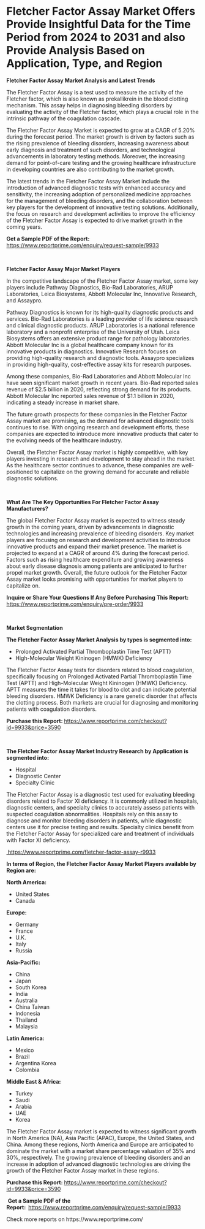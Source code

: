 <p><h1>Fletcher Factor Assay Market Offers Provide Insightful Data for the Time Period from 2024 to 2031 and also Provide Analysis Based on Application, Type, and Region</h1></p><p><strong>Fletcher Factor Assay Market Analysis and Latest Trends</strong></p>
<p><p>The Fletcher Factor Assay is a test used to measure the activity of the Fletcher factor, which is also known as prekallikrein in the blood clotting mechanism. This assay helps in diagnosing bleeding disorders by evaluating the activity of the Fletcher factor, which plays a crucial role in the intrinsic pathway of the coagulation cascade.</p><p>The Fletcher Factor Assay Market is expected to grow at a CAGR of 5.20% during the forecast period. The market growth is driven by factors such as the rising prevalence of bleeding disorders, increasing awareness about early diagnosis and treatment of such disorders, and technological advancements in laboratory testing methods. Moreover, the increasing demand for point-of-care testing and the growing healthcare infrastructure in developing countries are also contributing to the market growth.</p><p>The latest trends in the Fletcher Factor Assay Market include the introduction of advanced diagnostic tests with enhanced accuracy and sensitivity, the increasing adoption of personalized medicine approaches for the management of bleeding disorders, and the collaboration between key players for the development of innovative testing solutions. Additionally, the focus on research and development activities to improve the efficiency of the Fletcher Factor Assay is expected to drive market growth in the coming years.</p></p>
<p><strong>Get a Sample PDF of the Report:&nbsp;</strong> <a href="https://www.reportprime.com/enquiry/request-sample/9933">https://www.reportprime.com/enquiry/request-sample/9933</a></p>
<p>&nbsp;</p>
<p><strong>Fletcher Factor Assay Major Market Players</strong></p>
<p><p>In the competitive landscape of the Fletcher Factor Assay market, some key players include Pathway Diagnostics, Bio-Rad Laboratories, ARUP Laboratories, Leica Biosystems, Abbott Molecular Inc, Innovative Research, and Assaypro. </p><p>Pathway Diagnostics is known for its high-quality diagnostic products and services. Bio-Rad Laboratories is a leading provider of life science research and clinical diagnostic products. ARUP Laboratories is a national reference laboratory and a nonprofit enterprise of the University of Utah. Leica Biosystems offers an extensive product range for pathology laboratories. Abbott Molecular Inc is a global healthcare company known for its innovative products in diagnostics. Innovative Research focuses on providing high-quality research and diagnostic tools. Assaypro specializes in providing high-quality, cost-effective assay kits for research purposes.</p><p>Among these companies, Bio-Rad Laboratories and Abbott Molecular Inc have seen significant market growth in recent years. Bio-Rad reported sales revenue of $2.5 billion in 2020, reflecting strong demand for its products. Abbott Molecular Inc reported sales revenue of $1.1 billion in 2020, indicating a steady increase in market share.</p><p>The future growth prospects for these companies in the Fletcher Factor Assay market are promising, as the demand for advanced diagnostic tools continues to rise. With ongoing research and development efforts, these companies are expected to introduce more innovative products that cater to the evolving needs of the healthcare industry.</p><p>Overall, the Fletcher Factor Assay market is highly competitive, with key players investing in research and development to stay ahead in the market. As the healthcare sector continues to advance, these companies are well-positioned to capitalize on the growing demand for accurate and reliable diagnostic solutions.</p></p>
<p>&nbsp;</p>
<p><strong>What Are The Key Opportunities For Fletcher Factor Assay Manufacturers?</strong></p>
<p><p>The global Fletcher Factor Assay market is expected to witness steady growth in the coming years, driven by advancements in diagnostic technologies and increasing prevalence of bleeding disorders. Key market players are focusing on research and development activities to introduce innovative products and expand their market presence. The market is projected to expand at a CAGR of around 4% during the forecast period. Factors such as rising healthcare expenditure and growing awareness about early disease diagnosis among patients are anticipated to further propel market growth. Overall, the future outlook for the Fletcher Factor Assay market looks promising with opportunities for market players to capitalize on.</p></p>
<p><strong>Inquire or Share Your Questions If Any Before Purchasing This Report:</strong> <a href="https://www.reportprime.com/enquiry/pre-order/9933">https://www.reportprime.com/enquiry/pre-order/9933</a></p>
<p>&nbsp;</p>
<p><strong>Market Segmentation</strong></p>
<p><strong>The Fletcher Factor Assay Market Analysis by types is segmented into:</strong></p>
<p><ul><li>Prolonged Activated Partial Thromboplastin Time Test (APTT)</li><li>High-Molecular Weight Kininogen (HMWK) Deficiency</li></ul></p>
<p><p>The Fletcher Factor Assay tests for disorders related to blood coagulation, specifically focusing on Prolonged Activated Partial Thromboplastin Time Test (APTT) and High-Molecular Weight Kininogen (HMWK) Deficiency. APTT measures the time it takes for blood to clot and can indicate potential bleeding disorders. HMWK Deficiency is a rare genetic disorder that affects the clotting process. Both markets are crucial for diagnosing and monitoring patients with coagulation disorders.</p></p>
<p><strong>Purchase this Report:&nbsp;</strong><a href="https://www.reportprime.com/checkout?id=9933&price=3590">https://www.reportprime.com/checkout?id=9933&price=3590</a></p>
<p>&nbsp;</p>
<p><strong>The Fletcher Factor Assay Market Industry Research by Application is segmented into:</strong></p>
<p><ul><li>Hospital</li><li>Diagnostic Center</li><li>Specialty Clinic</li></ul></p>
<p><p>The Fletcher Factor Assay is a diagnostic test used for evaluating bleeding disorders related to Factor XI deficiency. It is commonly utilized in hospitals, diagnostic centers, and specialty clinics to accurately assess patients with suspected coagulation abnormalities. Hospitals rely on this assay to diagnose and monitor bleeding disorders in patients, while diagnostic centers use it for precise testing and results. Specialty clinics benefit from the Fletcher Factor Assay for specialized care and treatment of individuals with Factor XI deficiency.</p></p>
<p><a href="https://www.reportprime.com/fletcher-factor-assay-r9933">&nbsp;https://www.reportprime.com/fletcher-factor-assay-r9933</a></p>
<p><strong>In terms of Region, the Fletcher Factor Assay Market Players available by Region are:</strong></p>
<p>
    <p> <strong> North America: </strong>
        <ul>
            <li>United States</li>
            <li>Canada</li>
        </ul>
        </p> 
    <p> <strong> Europe: </strong>
        <ul>
            <li>Germany</li>
            <li>France</li>
            <li>U.K.</li>
            <li>Italy</li>
            <li>Russia</li>
        </ul>
        </p> 
    <p> <strong> Asia-Pacific: </strong>
        <ul>
            <li>China</li>
            <li>Japan</li>
            <li>South Korea</li>
            <li>India</li>
            <li>Australia</li>
            <li>China Taiwan</li>
            <li>Indonesia</li>
            <li>Thailand</li>
            <li>Malaysia</li>
        </ul>
        </p> 
    <p> <strong> Latin America: </strong>
        <ul>
            <li>Mexico</li>
            <li>Brazil</li>
            <li>Argentina Korea</li>
            <li>Colombia</li>
        </ul>
        </p> 
    <p> <strong> Middle East & Africa: </strong>
        <ul>
            <li>Turkey</li>
            <li>Saudi</li>
            <li>Arabia</li>
            <li>UAE</li>
            <li>Korea</li>
        </ul>
    </p>
    </p>
<p><p>The Fletcher Factor Assay market is expected to witness significant growth in North America (NA), Asia Pacific (APAC), Europe, the United States, and China. Among these regions, North America and Europe are anticipated to dominate the market with a market share percentage valuation of 35% and 30%, respectively. The growing prevalence of bleeding disorders and an increase in adoption of advanced diagnostic technologies are driving the growth of the Fletcher Factor Assay market in these regions.</p></p>
<p><strong>Purchase this Report: </strong><a href="https://www.reportprime.com/checkout?id=9933&price=3590">https://www.reportprime.com/checkout?id=9933&price=3590</a></p>
<p>&nbsp;<strong>Get a Sample PDF of the Report:&nbsp;&nbsp;</strong><a href="https://www.reportprime.com/enquiry/request-sample/9933">https://www.reportprime.com/enquiry/request-sample/9933</a></p>
<p><strong></strong></p>
<p>Check more reports on https://www.reportprime.com/</p>